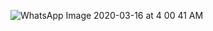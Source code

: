 
![WhatsApp Image 2020-03-16 at 4 00 41 AM](https://user-images.githubusercontent.com/55870659/76750071-d6ef6a00-673a-11ea-8824-e5701ff0a94e.jpeg)
